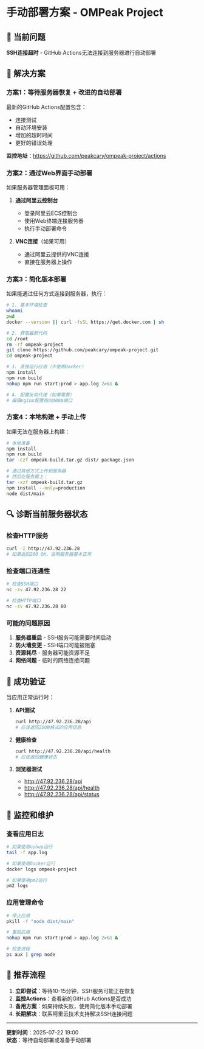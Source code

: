 # 手动部署方案 - OMPeak Project

## 🚨 当前问题

**SSH连接超时** - GitHub Actions无法连接到服务器进行自动部署

## 🔧 解决方案

### 方案1：等待服务器恢复 + 改进的自动部署

最新的GitHub Actions配置包含：
- 连接测试
- 自动环境安装
- 增加的超时时间
- 更好的错误处理

**监控地址**：https://github.com/peakcary/ompeak-project/actions

### 方案2：通过Web界面手动部署

如果服务器管理面板可用：

1. **通过阿里云控制台**
   - 登录阿里云ECS控制台
   - 使用Web终端连接服务器
   - 执行手动部署命令

2. **VNC连接**（如果可用）
   - 通过阿里云提供的VNC连接
   - 直接在服务器上操作

### 方案3：简化版本部署

如果能通过任何方式连接到服务器，执行：

```bash
# 1. 基本环境检查
whoami
pwd
docker --version || curl -fsSL https://get.docker.com | sh

# 2. 获取最新代码
cd /root
rm -rf ompeak-project
git clone https://github.com/peakcary/ompeak-project.git
cd ompeak-project

# 3. 直接运行应用（不使用Docker）
npm install
npm run build
nohup npm run start:prod > app.log 2>&1 &

# 4. 配置反向代理（如果需要）
# 编辑nginx配置指向3000端口
```

### 方案4：本地构建 + 手动上传

如果无法在服务器上构建：

```bash
# 本地准备
npm install
npm run build
tar -czf ompeak-build.tar.gz dist/ package.json

# 通过其他方式上传到服务器
# 然后在服务器上：
tar -xzf ompeak-build.tar.gz
npm install --only=production
node dist/main
```

## 🔍 诊断当前服务器状态

### 检查HTTP服务
```bash
curl -I http://47.92.236.28
# 如果返回200 OK，说明服务器基本正常
```

### 检查端口连通性
```bash
# 检查SSH端口
nc -zv 47.92.236.28 22

# 检查HTTP端口  
nc -zv 47.92.236.28 80
```

### 可能的问题原因

1. **服务器重启** - SSH服务可能需要时间启动
2. **防火墙变更** - SSH端口可能被阻塞
3. **资源耗尽** - 服务器可能资源不足
4. **网络问题** - 临时的网络连接问题

## 🎯 成功验证

当应用正常运行时：

1. **API测试**
   ```bash
   curl http://47.92.236.28/api
   # 应该返回JSON格式的应用信息
   ```

2. **健康检查**
   ```bash
   curl http://47.92.236.28/api/health
   # 应该返回健康状态
   ```

3. **浏览器测试**
   - http://47.92.236.28/api
   - http://47.92.236.28/api/health
   - http://47.92.236.28/api/status

## 📱 监控和维护

### 查看应用日志
```bash
# 如果使用nohup运行
tail -f app.log

# 如果使用Docker运行
docker logs ompeak-project

# 如果使用pm2运行
pm2 logs
```

### 应用管理命令
```bash
# 停止应用
pkill -f "node dist/main"

# 重启应用
nohup npm run start:prod > app.log 2>&1 &

# 检查进程
ps aux | grep node
```

## 🚀 推荐流程

1. **立即尝试**：等待10-15分钟，SSH服务可能正在恢复
2. **监控Actions**：查看新的GitHub Actions是否成功
3. **备用方案**：如果持续失败，使用简化版本手动部署
4. **长期解决**：联系阿里云技术支持解决SSH连接问题

---

**更新时间**：2025-07-22 19:00  
**状态**：等待自动部署或准备手动部署